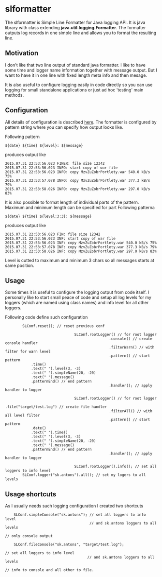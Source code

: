 
# slformatter

The slformatter is Simple Line Formatter for Java logging API. It is 
java library with class extending **java.util.logging.Formatter**.
The formatter outputs log records in one simple line and allows you to 
format the resulting line.

## Motivation

I don't like that two line output of standard java formatter. I like to 
have some time and logger name information together with message output. 
But I want to have it in one line with fixed length meta info and then 
mesage.

It is also useful to configure logging easily in code directly so you 
can use logging for small standalone applications or just ad hoc 'testing'
main methods. 

## Configuration

All details of configuration is described [here](./config.md). 
The formatter is configured by pattern string where you can specify how 
output looks like.

Following pattern
```
${date} ${time} ${level}: ${message}
```
produces output like
```
2015.07.31 22:53:56.023 FINER: file size 12342
2015.07.31 22:53:56.023 INFO: start copy of war file
2015.07.31 22:53:56.023 INFO: copy MzvZuZobrPortlety.war 540.0 kB/s 75%  
2015.07.31 22:53:57.078 INFO: copy MzvZuZobrPortlety.war 377.3 kB/s 79% 
2015.07.31 22:53:58.026 INFO: copy MzvZuZobrPortlety.war 297.0 kB/s 83% 
```

It is also possible to format length of individual parts of the pattern. 
Maximum and minimum length can be specified for part 
Following patterna
```
${date} ${time} ${level:3:3}: ${message}
```
produces output like 
```
2015.07.31 22:53:56.023 FIN: file size 12342
2015.07.31 22:53:56.023 INF: start copy of war file
2015.07.31 22:53:56.023 INF: copy MzvZuZobrPortlety.war 540.0 kB/s 75%  
2015.07.31 22:53:57.078 INF: copy MzvZuZobrPortlety.war 377.3 kB/s 79% 
2015.07.31 22:53:58.026 INF: copy MzvZuZobrPortlety.war 297.0 kB/s 83% 
```
Level is cutted to maximum and minimum 3 chars so all messages starts at 
same position.

## Usage

Some times it is useful to configure the logging output from code itself. 
I personally like to start small peace of code and setup all log levels 
for my loggers (which are named using class names) and info level for 
all other loggers.

Following code define such configuration
```
        SLConf.reset(); // reset previous conf
        
								SLConf.rootLogger() // for root logger
												.console() // create console handler
												.filterWarn() // with filter for warn level
												.pattern() // start pattern
            .time()
            .text(" ").level(3, -3)
            .text(" ").simpleName(20, -20)
            .text(" ").message()
            .patternEnd() // end pattern
												.handler(); // apply handler to logger
        
								SLConf.rootLogger() // for root logger
												.file("target/test.log") // create file handler
												.filterAll() // with all level filter
												.pattern() // start pattern
            .date()
            .text(" ").time()
            .text(" ").level(3, -3)
            .text(" ").simpleName(20, -20)
            .text(" ").message()
            .patternEnd() // end pattern
												.handler(); // apply handler to logger
        
								SLConf.rootLogger().info(); // set all loggers to info level
        SLConf.logger("sk.antons").all(); // set my logers to all levels
```

## Usage shortcuts

As I usually needs such logging configuration I created two shortcuts 
```
	SLConf.simpleConsole("sk.antons"); // set all loggers to info level 
	                                   // and sk.antons loggers to all levels
																																				// only console output

	SLConf.fileConsole("sk.antons", "target/test.log"); 
																																			// set all loggers to info level 
	                                  // and sk.antons loggers to all levels
																																			// info to console and all other to file.

```

